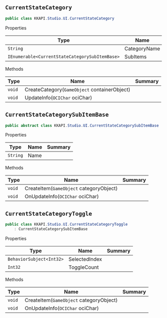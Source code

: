 ## `CurrentStateCategory`

```csharp
public class KKAPI.Studio.UI.CurrentStateCategory

```

Properties

| Type | Name | Summary | 
| --- | --- | --- | 
| `String` | CategoryName |  | 
| `IEnumerable<CurrentStateCategorySubItemBase>` | SubItems |  | 


Methods

| Type | Name | Summary | 
| --- | --- | --- | 
| `void` | CreateCategory(`GameObject` containerObject) |  | 
| `void` | UpdateInfo(`OCIChar` ociChar) |  | 


## `CurrentStateCategorySubItemBase`

```csharp
public abstract class KKAPI.Studio.UI.CurrentStateCategorySubItemBase

```

Properties

| Type | Name | Summary | 
| --- | --- | --- | 
| `String` | Name |  | 


Methods

| Type | Name | Summary | 
| --- | --- | --- | 
| `void` | CreateItem(`GameObject` categoryObject) |  | 
| `void` | OnUpdateInfo(`OCIChar` ociChar) |  | 


## `CurrentStateCategoryToggle`

```csharp
public class KKAPI.Studio.UI.CurrentStateCategoryToggle
    : CurrentStateCategorySubItemBase

```

Properties

| Type | Name | Summary | 
| --- | --- | --- | 
| `BehaviorSubject<Int32>` | SelectedIndex |  | 
| `Int32` | ToggleCount |  | 


Methods

| Type | Name | Summary | 
| --- | --- | --- | 
| `void` | CreateItem(`GameObject` categoryObject) |  | 
| `void` | OnUpdateInfo(`OCIChar` ociChar) |  | 


